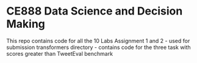 # CE888  Data Science and Decision Making
This repo contains code for all the 10 Labs
Assignment 1 and 2 - used for submission
transformers directory - contains code for the three task with scores greater than 
TweetEval benchmark
